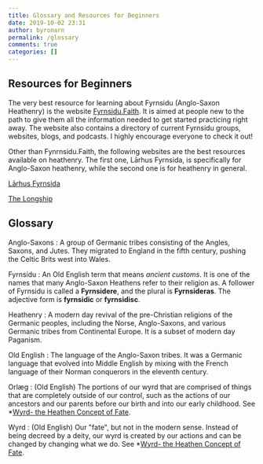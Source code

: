```yaml
---
title: Glossary and Resources for Beginners
date: 2019-10-02 23:31
author: byronarn
permalink: /glossary
comments: true
categories: []
---
```


## Resources for Beginners

The very best resource for learning about Fyrnsidu (Anglo-Saxon Heathenry) is the website <a target="_blank" rel="noopener" href="https://fyrnsidu.faith">Fyrnsidu.Faith</a>. It is aimed at people new to the path to give them all the information needed to get started practicing right away. The website also contains a directory of current Fyrnsidu groups, websites, blogs, and podcasts. I highly encourage everyone to check it out!

Other than Fynrnsidu.Faith, the following websites are the best resources available on heathenry. The first one, Lārhus Fyrnsida, is specifically for Anglo-Saxon heathenry, while the second one is for heathenry in general.

<a href="https://larhusfyrnsida.com/">Lārhus Fyrnsida</a>

<a href="http://www.thelongship.net/">The Longship</a>

## Glossary

Anglo-Saxons
: A group of Germanic tribes consisting of the Angles, Saxons, and Jutes. They migrated to England in the fifth century, pushing the Celtic Brits west into Wales.

Fyrnsidu
: An Old English term that means *ancient customs*. It is one of the names that many Anglo-Saxon Heathens refer to their religion as. A follower of Fyrnsidu is called a **Fyrnsidere**, and the plural is **Fyrnsideras**. The adjective form is **fyrnsidic** or **fyrnsidisc**.

Heathenry
: A modern day revival of the pre-Christian religions of the Germanic peoples, including the Norse, Anglo-Saxons, and various Germanic tribes from Continental Europe. It is a subset of modern day Paganism.

Old English
: The language of the Anglo-Saxon tribes. It was a Germanic language that evolved into Middle English by mixing with the French language of their Norman conquerors in the eleventh century.

Orlæg
: (Old English) The portions of our wyrd that are comprised of things that are completely outside of our control, such as the actions of our ancestors and our parents before our birth and into our early childhood. See *<a href="https://minewyrtruman.wordpress.com/2019/10/02/wyrd-the-heathen-concept-of-fate/">Wyrd- the Heathen Concept of Fate</a>.

Wyrd
: (Old English) Our "fate", but not in the modern sense. Instead of being decreed by a deity, our wyrd is created by our actions and can be changed by changing what we do. See *<a href="https://minewyrtruman.wordpress.com/2019/10/02/wyrd-the-heathen-concept-of-fate/">Wyrd- the Heathen Concept of Fate</a>.
